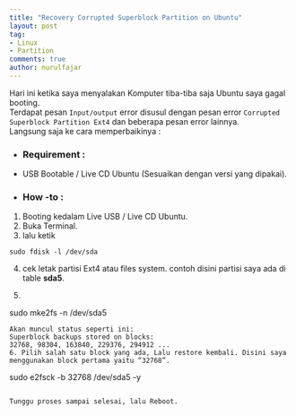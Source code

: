 ```yaml
---
title: "Recovery Corrupted Superblock Partition on Ubuntu"
layout: post
tag:
- Linux
- Partition
comments: true
author: nurulfajar
---
```


Hari ini ketika saya menyalakan Komputer tiba-tiba saja Ubuntu saya gagal booting.   
Terdapat pesan `Input/output` error disusul dengan pesan error `Corrupted Superblock Partition Ext4` dan beberapa pesan error lainnya.   
Langsung saja ke cara memperbaikinya :

* ### Requirement :
* USB Bootable / Live CD Ubuntu (Sesuaikan dengan versi yang dipakai).

* ### How -to :
1. Booting kedalam Live USB / Live CD Ubuntu.
2. Buka Terminal.
3. lalu ketik
```
sudo fdisk -l /dev/sda
```
4. cek letak partisi Ext4 atau files system. contoh disini partisi saya ada di table **sda5**.
5. ```
sudo mke2fs -n /dev/sda5
```
Akan muncul status seperti ini:   
Superblock backups stored on blocks:
32768, 98304, 163840, 229376, 294912 ...
6. Pilih salah satu block yang ada, Lalu restore kembali. Disini saya menggunakan block pertama yaitu “32768”.
```
sudo e2fsck -b 32768 /dev/sda5 -y
```

Tunggu proses sampai selesai, lalu Reboot.  
